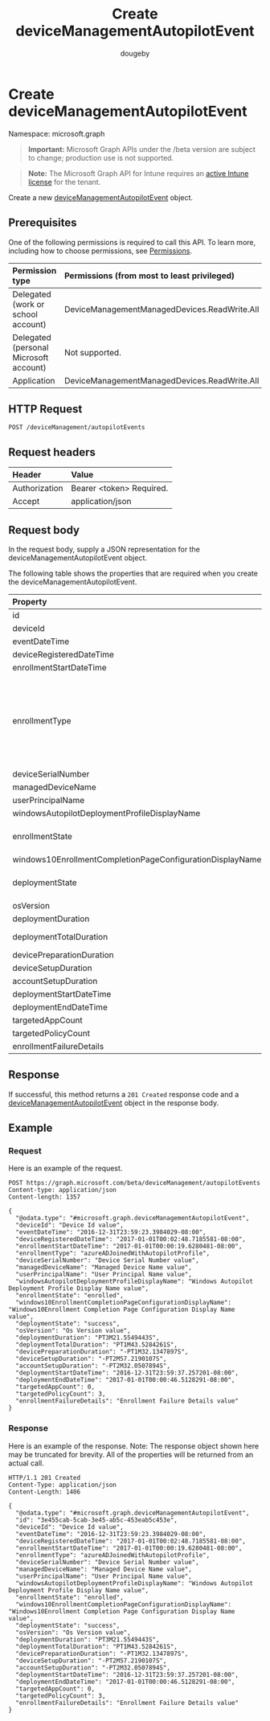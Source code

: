 ﻿---
title: "Create deviceManagementAutopilotEvent"
description: "Create a new deviceManagementAutopilotEvent object."
author: "dougeby"
localization_priority: Normal
ms.prod: "intune"
doc_type: apiPageType
---

# Create deviceManagementAutopilotEvent

Namespace: microsoft.graph

> **Important:** Microsoft Graph APIs under the /beta version are subject to change; production use is not supported.

> **Note:** The Microsoft Graph API for Intune requires an [active Intune license](https://go.microsoft.com/fwlink/?linkid=839381) for the tenant.

Create a new [deviceManagementAutopilotEvent](../resources/intune-troubleshooting-devicemanagementautopilotevent.md) object.

## Prerequisites

One of the following permissions is required to call this API. To learn more, including how to choose permissions, see [Permissions](/graph/permissions-reference).

| Permission type                        | Permissions (from most to least privileged)  |
| :------------------------------------- | :------------------------------------------- |
| Delegated (work or school account)     | DeviceManagementManagedDevices.ReadWrite.All |
| Delegated (personal Microsoft account) | Not supported.                               |
| Application                            | DeviceManagementManagedDevices.ReadWrite.All |

## HTTP Request

<!-- {
  "blockType": "ignored"
}
-->

```http
POST /deviceManagement/autopilotEvents
```

## Request headers

| Header        | Value                          |
| :------------ | :----------------------------- |
| Authorization | Bearer &lt;token&gt; Required. |
| Accept        | application/json               |

## Request body

In the request body, supply a JSON representation for the deviceManagementAutopilotEvent object.

The following table shows the properties that are required when you create the deviceManagementAutopilotEvent.

| Property                                                  | Type                                                                                                      | Description                                                                                                                                                                                                                                                                                                                                                                               |
| :-------------------------------------------------------- | :-------------------------------------------------------------------------------------------------------- | :---------------------------------------------------------------------------------------------------------------------------------------------------------------------------------------------------------------------------------------------------------------------------------------------------------------------------------------------------------------------------------------- |
| id                                                        | String                                                                                                    | UUID for the object                                                                                                                                                                                                                                                                                                                                                                       |
| deviceId                                                  | String                                                                                                    | Device id associated with the object                                                                                                                                                                                                                                                                                                                                                      |
| eventDateTime                                             | DateTimeOffset                                                                                            | Time when the event occurred .                                                                                                                                                                                                                                                                                                                                                            |
| deviceRegisteredDateTime                                  | DateTimeOffset                                                                                            | Device registration date.                                                                                                                                                                                                                                                                                                                                                                 |
| enrollmentStartDateTime                                   | DateTimeOffset                                                                                            | Device enrollment start date.                                                                                                                                                                                                                                                                                                                                                             |
| enrollmentType                                            | [windowsAutopilotEnrollmentType](../resources/intune-troubleshooting-windowsautopilotenrollmenttype.md)   | Enrollment type. Possible values are: `unknown`, `azureADJoinedWithAutopilotProfile`, `offlineDomainJoined`, `azureADJoinedUsingDeviceAuthWithAutopilotProfile`, `azureADJoinedUsingDeviceAuthWithoutAutopilotProfile`, `azureADJoinedWithOfflineAutopilotProfile`, `azureADJoinedWithWhiteGlove`, `offlineDomainJoinedWithWhiteGlove`, `offlineDomainJoinedWithOfflineAutopilotProfile`. |
| deviceSerialNumber                                        | String                                                                                                    | Device serial number.                                                                                                                                                                                                                                                                                                                                                                     |
| managedDeviceName                                         | String                                                                                                    | Managed device name.                                                                                                                                                                                                                                                                                                                                                                      |
| userPrincipalName                                         | String                                                                                                    | User principal name used to enroll the device.                                                                                                                                                                                                                                                                                                                                            |
| windowsAutopilotDeploymentProfileDisplayName              | String                                                                                                    | Autopilot profile name.                                                                                                                                                                                                                                                                                                                                                                   |
| enrollmentState                                           | [enrollmentState](../resources/intune-shared-enrollmentstate.md)                                          | Enrollment state like Enrolled, Failed. Possible values are: `unknown`, `enrolled`, `pendingReset`, `failed`, `notContacted`, `blocked`.                                                                                                                                                                                                                                                  |
| windows10EnrollmentCompletionPageConfigurationDisplayName | String                                                                                                    | Enrollment Status Page profile name                                                                                                                                                                                                                                                                                                                                                       |
| deploymentState                                           | [windowsAutopilotDeploymentState](../resources/intune-troubleshooting-windowsautopilotdeploymentstate.md) | Deployment state like Success, Failure, InProgress, SuccessWithTimeout. Possible values are: `unknown`, `success`, `inProgress`, `failure`, `successWithTimeout`.                                                                                                                                                                                                                         |
| osVersion                                                 | String                                                                                                    | Device operating system version.                                                                                                                                                                                                                                                                                                                                                          |
| deploymentDuration                                        | Duration                                                                                                  | Autopilot deployment duration including enrollment.                                                                                                                                                                                                                                                                                                                                       |
| deploymentTotalDuration                                   | Duration                                                                                                  | Total deployment duration from enrollment to Desktop screen.                                                                                                                                                                                                                                                                                                                              |
| devicePreparationDuration                                 | Duration                                                                                                  | Time spent in device enrollment.                                                                                                                                                                                                                                                                                                                                                          |
| deviceSetupDuration                                       | Duration                                                                                                  | Time spent in device ESP.                                                                                                                                                                                                                                                                                                                                                                 |
| accountSetupDuration                                      | Duration                                                                                                  | Time spent in user ESP.                                                                                                                                                                                                                                                                                                                                                                   |
| deploymentStartDateTime                                   | DateTimeOffset                                                                                            | Deployment start time.                                                                                                                                                                                                                                                                                                                                                                    |
| deploymentEndDateTime                                     | DateTimeOffset                                                                                            | Deployment end time.                                                                                                                                                                                                                                                                                                                                                                      |
| targetedAppCount                                          | Int32                                                                                                     | Count of applications targeted.                                                                                                                                                                                                                                                                                                                                                           |
| targetedPolicyCount                                       | Int32                                                                                                     | Count of policies targeted.                                                                                                                                                                                                                                                                                                                                                               |
| enrollmentFailureDetails                                  | String                                                                                                    | Enrollment failure details.                                                                                                                                                                                                                                                                                                                                                               |

## Response

If successful, this method returns a `201 Created` response code and a [deviceManagementAutopilotEvent](../resources/intune-troubleshooting-devicemanagementautopilotevent.md) object in the response body.

## Example

### Request

Here is an example of the request.

```http
POST https://graph.microsoft.com/beta/deviceManagement/autopilotEvents
Content-type: application/json
Content-length: 1357

{
  "@odata.type": "#microsoft.graph.deviceManagementAutopilotEvent",
  "deviceId": "Device Id value",
  "eventDateTime": "2016-12-31T23:59:23.3984029-08:00",
  "deviceRegisteredDateTime": "2017-01-01T00:02:48.7185581-08:00",
  "enrollmentStartDateTime": "2017-01-01T00:00:19.6280481-08:00",
  "enrollmentType": "azureADJoinedWithAutopilotProfile",
  "deviceSerialNumber": "Device Serial Number value",
  "managedDeviceName": "Managed Device Name value",
  "userPrincipalName": "User Principal Name value",
  "windowsAutopilotDeploymentProfileDisplayName": "Windows Autopilot Deployment Profile Display Name value",
  "enrollmentState": "enrolled",
  "windows10EnrollmentCompletionPageConfigurationDisplayName": "Windows10Enrollment Completion Page Configuration Display Name value",
  "deploymentState": "success",
  "osVersion": "Os Version value",
  "deploymentDuration": "PT3M21.5549443S",
  "deploymentTotalDuration": "PT1M43.5284261S",
  "devicePreparationDuration": "-PT1M32.1347897S",
  "deviceSetupDuration": "-PT2M57.2190107S",
  "accountSetupDuration": "-PT2M32.0507894S",
  "deploymentStartDateTime": "2016-12-31T23:59:37.257201-08:00",
  "deploymentEndDateTime": "2017-01-01T00:00:46.5128291-08:00",
  "targetedAppCount": 0,
  "targetedPolicyCount": 3,
  "enrollmentFailureDetails": "Enrollment Failure Details value"
}
```

### Response

Here is an example of the response. Note: The response object shown here may be truncated for brevity. All of the properties will be returned from an actual call.

```http
HTTP/1.1 201 Created
Content-Type: application/json
Content-Length: 1406

{
  "@odata.type": "#microsoft.graph.deviceManagementAutopilotEvent",
  "id": "3e455cab-5cab-3e45-ab5c-453eab5c453e",
  "deviceId": "Device Id value",
  "eventDateTime": "2016-12-31T23:59:23.3984029-08:00",
  "deviceRegisteredDateTime": "2017-01-01T00:02:48.7185581-08:00",
  "enrollmentStartDateTime": "2017-01-01T00:00:19.6280481-08:00",
  "enrollmentType": "azureADJoinedWithAutopilotProfile",
  "deviceSerialNumber": "Device Serial Number value",
  "managedDeviceName": "Managed Device Name value",
  "userPrincipalName": "User Principal Name value",
  "windowsAutopilotDeploymentProfileDisplayName": "Windows Autopilot Deployment Profile Display Name value",
  "enrollmentState": "enrolled",
  "windows10EnrollmentCompletionPageConfigurationDisplayName": "Windows10Enrollment Completion Page Configuration Display Name value",
  "deploymentState": "success",
  "osVersion": "Os Version value",
  "deploymentDuration": "PT3M21.5549443S",
  "deploymentTotalDuration": "PT1M43.5284261S",
  "devicePreparationDuration": "-PT1M32.1347897S",
  "deviceSetupDuration": "-PT2M57.2190107S",
  "accountSetupDuration": "-PT2M32.0507894S",
  "deploymentStartDateTime": "2016-12-31T23:59:37.257201-08:00",
  "deploymentEndDateTime": "2017-01-01T00:00:46.5128291-08:00",
  "targetedAppCount": 0,
  "targetedPolicyCount": 3,
  "enrollmentFailureDetails": "Enrollment Failure Details value"
}
```
